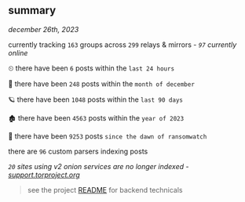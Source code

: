 
## summary
_december 26th, 2023_

currently tracking `163` groups across `299` relays & mirrors - _`97` currently online_

⏲ there have been `6` posts within the `last 24 hours`

🦈 there have been `248` posts within the `month of december`

🪐 there have been `1048` posts within the `last 90 days`

🏚 there have been `4563` posts within the `year of 2023`

🦕 there have been `9253` posts `since the dawn of ransomwatch`

there are `96` custom parsers indexing posts

_`20` sites using v2 onion services are no longer indexed - [support.torproject.org](https://support.torproject.org/onionservices/v2-deprecation/)_

> see the project [README](https://github.com/joshhighet/ransomwatch#ransomwatch--) for backend technicals
